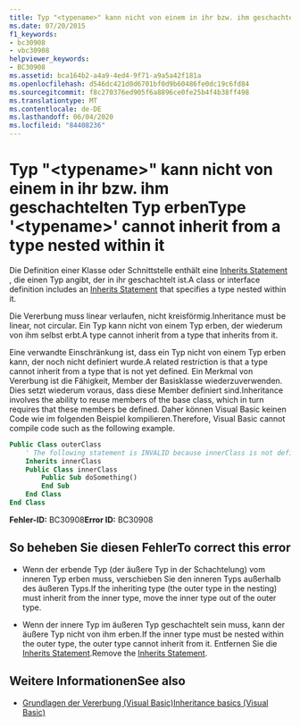 ```yaml
---
title: Typ "<typename>" kann nicht von einem in ihr bzw. ihm geschachtelten Typ erben
ms.date: 07/20/2015
f1_keywords:
- bc30908
- vbc30908
helpviewer_keywords:
- BC30908
ms.assetid: bca164b2-a4a9-4ed4-9f71-a9a5a42f181a
ms.openlocfilehash: d546dc421d0d6701bf0d9b60486fe0dc19c6fd84
ms.sourcegitcommit: f8c270376ed905f6a8896ce0fe25b4f4b38ff498
ms.translationtype: MT
ms.contentlocale: de-DE
ms.lasthandoff: 06/04/2020
ms.locfileid: "84408236"
---
```

# <a name="type-typename-cannot-inherit-from-a-type-nested-within-it"></a><span data-ttu-id="36ac9-102">Typ "\<typename>" kann nicht von einem in ihr bzw. ihm geschachtelten Typ erben</span><span class="sxs-lookup"><span data-stu-id="36ac9-102">Type '\<typename>' cannot inherit from a type nested within it</span></span>
<span data-ttu-id="36ac9-103">Die Definition einer Klasse oder Schnittstelle enthält eine [Inherits Statement](../language-reference/statements/inherits-statement.md) , die einen Typ angibt, der in ihr geschachtelt ist.</span><span class="sxs-lookup"><span data-stu-id="36ac9-103">A class or interface definition includes an [Inherits Statement](../language-reference/statements/inherits-statement.md) that specifies a type nested within it.</span></span>  
  
 <span data-ttu-id="36ac9-104">Die Vererbung muss linear verlaufen, nicht kreisförmig.</span><span class="sxs-lookup"><span data-stu-id="36ac9-104">Inheritance must be linear, not circular.</span></span> <span data-ttu-id="36ac9-105">Ein Typ kann nicht von einem Typ erben, der wiederum von ihm selbst erbt.</span><span class="sxs-lookup"><span data-stu-id="36ac9-105">A type cannot inherit from a type that inherits from it.</span></span>  
  
 <span data-ttu-id="36ac9-106">Eine verwandte Einschränkung ist, dass ein Typ nicht von einem Typ erben kann, der noch nicht definiert wurde.</span><span class="sxs-lookup"><span data-stu-id="36ac9-106">A related restriction is that a type cannot inherit from a type that is not yet defined.</span></span> <span data-ttu-id="36ac9-107">Ein Merkmal von Vererbung ist die Fähigkeit, Member der Basisklasse wiederzuverwenden. Dies setzt wiederum voraus, dass diese Member definiert sind.</span><span class="sxs-lookup"><span data-stu-id="36ac9-107">Inheritance involves the ability to reuse members of the base class, which in turn requires that these members be defined.</span></span> <span data-ttu-id="36ac9-108">Daher können Visual Basic keinen Code wie im folgenden Beispiel kompilieren.</span><span class="sxs-lookup"><span data-stu-id="36ac9-108">Therefore, Visual Basic cannot compile code such as the following example.</span></span>  
  
```vb  
Public Class outerClass  
    ' The following statement is INVALID because innerClass is not defined.  
    Inherits innerClass  
    Public Class innerClass  
        Public Sub doSomething()  
        End Sub  
    End Class  
End Class  
```  
  
 <span data-ttu-id="36ac9-109">**Fehler-ID:** BC30908</span><span class="sxs-lookup"><span data-stu-id="36ac9-109">**Error ID:** BC30908</span></span>  
  
## <a name="to-correct-this-error"></a><span data-ttu-id="36ac9-110">So beheben Sie diesen Fehler</span><span class="sxs-lookup"><span data-stu-id="36ac9-110">To correct this error</span></span>  
  
- <span data-ttu-id="36ac9-111">Wenn der erbende Typ (der äußere Typ in der Schachtelung) vom inneren Typ erben muss, verschieben Sie den inneren Typs außerhalb des äußeren Typs.</span><span class="sxs-lookup"><span data-stu-id="36ac9-111">If the inheriting type (the outer type in the nesting) must inherit from the inner type, move the inner type out of the outer type.</span></span>  
  
- <span data-ttu-id="36ac9-112">Wenn der innere Typ im äußeren Typ geschachtelt sein muss, kann der äußere Typ nicht von ihm erben.</span><span class="sxs-lookup"><span data-stu-id="36ac9-112">If the inner type must be nested within the outer type, the outer type cannot inherit from it.</span></span> <span data-ttu-id="36ac9-113">Entfernen Sie die [Inherits Statement](../language-reference/statements/inherits-statement.md).</span><span class="sxs-lookup"><span data-stu-id="36ac9-113">Remove the [Inherits Statement](../language-reference/statements/inherits-statement.md).</span></span>  
  
## <a name="see-also"></a><span data-ttu-id="36ac9-114">Weitere Informationen</span><span class="sxs-lookup"><span data-stu-id="36ac9-114">See also</span></span>

- [<span data-ttu-id="36ac9-115">Grundlagen der Vererbung (Visual Basic)</span><span class="sxs-lookup"><span data-stu-id="36ac9-115">Inheritance basics (Visual Basic)</span></span>](../programming-guide/language-features/objects-and-classes/inheritance-basics.md)

